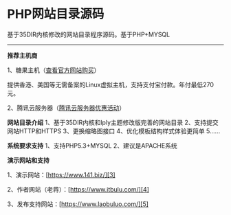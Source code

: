 # PHP网站目录源码

基于35DIR内核修改的网站目录程序源码。基于PHP+MYSQL

-------------------------

**推荐主机商**

1、糖果主机（[查看官方网站购买][1]）

提供香港、美国等无需备案的Linux虚拟主机，支持支付宝付款。年付最低270元。

2、腾讯云服务器（[腾讯云服务器优惠活动][2]）

**网站目录介绍**
1、基于35DIR内核和lply主题修改版完善的网站目录
2、支持提交网站HTTP和HTTPS
3、更换缩略图接口
4、优化模板结构样式体验更简单
5......

**系统要求支持**
1、支持PHP5.3+MYSQL
2、建议是APACHE系统

**演示网站和支持**

1、演示网站：[https://www.141.biz/][3]

2、作者网站（老蒋）：[https://www.itbulu.com/][4]

3、发布支持网站：[https://www.laobuluo.com/][5]


  [1]: http://www.sugarhosts.com/members/aff.php?aff=571
  [2]: https://www.laobuluo.com/tengxunyun/
  [3]: https://www.141.biz/
  [4]: https://www.itbulu.com/
  [5]: https://www.laobuluo.com/




